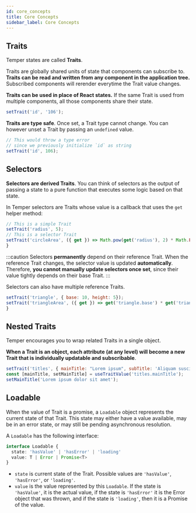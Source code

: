 ```yaml
---
id: core_concepts
title: Core Concepts
sidebar_label: Core Concepts
---
```


## Traits

Temper states are called **Traits**.

Traits are globally shared units of state that components can subscribe to.
**Traits can be read and written from any component in the application tree.**
Subscribed components will rerender everytime the Trait value changes.

**Traits can be used in place of React states.**
If the same Trait is used from multiple components, all those components share their state.

```js {1}
setTrait('id', '106');
```

**Traits are type safe**. Once set, a Trait type cannot change.
You can however unset a Trait by passing an `undefined` value.

```js {3}
// This would throw a type error
// since we previously initialize `id` as string
setTrait('id', 106);
```

## Selectors

**Selectors are derived Traits**. You can think of selectors as the output of passing a state to a pure function that executes some logic based on that state.

In Temper selectors are Traits whose value is a callback that uses the `get` helper method:

```jsx {4}
// This is a simple Trait
setTrait('radius', 5);
// This is a selector Trait
setTrait('circleArea', ({ get }) => Math.pow(get('radius'), 2) * Math.PI);
}
```
:::caution
Selectors **permanently** depend on their reference Trait.
When the reference Trait changes, the selector value is updated **automatically**.
Therefore, **you cannot manually update selectors once set**, since their value tightly depends on their base Trait.
:::

Selectors can also have multiple reference Traits.

```jsx {2}
setTrait('triangle', { base: 10, height: 5});
setTrait('triangleArea', ({ get }) => get('triangle.base') * get('triangle.height') / 2);
}
```

## Nested Traits

Temper encourages you to wrap related Traits in a single object.

**When a Trait is an object, each attribute (at any level) will become a new Trait that is individually updatable and subscribable**.

```js {2}
setTrait('titles', { mainTitle: "Lorem ipsum", subTitle: 'Aliquam suscipit'});
const [mainTitle, setMainTitle] = useTraitValue('titles.mainTitle');
setMainTitle('Lorem ipsum dolor sit amet');
```

## Loadable

When the value of Trait is a promise, a `Loadable` object represents the current state of that Trait.
This state may either have a value available, may be in an error state, or may still be pending asynchronous resolution.

A `Loadable` has the following interface:

```ts
interface Loadable {
  state: 'hasValue' | 'hasError' | 'loading'
  value: T | Error | Promise<T>
}
```

- `state` is current state of the Trait. Possible values are `'hasValue'`, `'hasError'`, or `'loading'`.
- `value` is the value represented by this `Loadable`. If the state is `'hasValue'`, it is the actual value, if the state is `'hasError'` it is the Error object that was thrown, and if the state is `'loading'`, then it is a Promise of the value.

